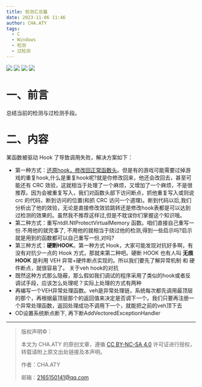 ```yaml
---
title: 检测汇总篇
date: 2023-11-06 11:46
author: CHA.ATY
tags:
  - C
  - Windows
  - 检测
  - 过检测
---
```


![](https://img.shields.io/badge/C++-17-green.svg) ![](https://img.shields.io/badge/C-17-green.svg) ![](https://img.shields.io/badge/visual_studio-2019-green.svg) ![](https://img.shields.io/badge/gcc-13.2-green.svg)

# 一、前言

总结当前的检测与过检测手段。

# 二、内容

某函数被驱动 Hook 了导致调用失败，解决方案如下：
- 第一种方式：[还原hook，修改回正常函数头](https://www.52pojie.cn/thread-1693064-1-1.html)。但是有的游戏可能需要过掉游戏的重复hook,什么是重复hook呢?就是你修改回来，他还会改回去，甚至可能还有 CRC 效验，这就相当于处理了一个麻烦，又增加了一个麻烦，不是很推荐。因为会被重复写入，我们对函数头部下访问断点，抓他重复写入或则说 crc 的代码，断到访问的位置(和抓 CRC 访问一个道理)。断到代码以后,我们分析出了他的效验，无论是直接修改效验跳转还是修改hook表都是可以达到过检测的效果的。虽然我不推荐这样过,但是不耽误你们掌握这个知识哦。
- 第二种方式：重写ntdll.NtProtectVirtualMemory 函数。咱们直接自己重写一份.不用他的就完事了, 不用他的就相当于绕过他的检测,得到一些启示吗?启示就是用到的函数都可以自己重写一份,对吗?
- 第三种方式：**硬断HOOK**。第一种方式 Hook，大家可能发现对抗好多啊，有没有对抗少一点的 Hook 方式，那就来第二种吧。硬断 HOOK 也有人叫 **无痕 HOOK** 是利用 VEH 异常+硬件断点实现的。所以我们要先了解异常机制 和 硬件断点，就很容易了。
关于veh hook的对抗
- 既然这种方式那么隐蔽，那么假如我们调试的程序采用了类似的hook或者反调试手段，应该怎么处理呢？实际上处理的方式有两种
- 再编写一个VEH异常处理函数。veh是异常处理链，系统每次都先调用最顶层的那个，再根据最顶层那个的返回值来决定是否调下一个。我们只要再注册一个异常处理函数，返回处理成功不调用下一个，就能把之前的veh顶下去
- OD设置系统断点断下, 再下断AddVectoredExceptionHandler



---

> 版权声明©：
>
> 本文为 CHA.ATY 的原创文章，遵循 [CC BY-NC-SA 4.0](https://creativecommons.org/licenses/by-sa/4.0/) 许可证进行授权，转载请附上原文出处链接及本声明。
>
> 作者：CHA.ATY
>
> 邮箱：2165150141@qq.com